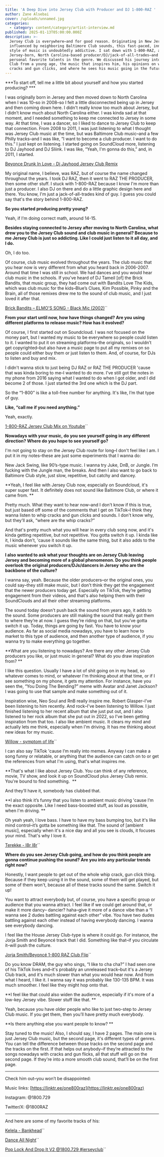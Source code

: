 ```yaml
---
title: 'A Deep Dive into Jersey Club with Producer and DJ 1-800-RAZ '
author: Zane Alsebai
cover: /uploads/unnamed.jpg
categories:
  - category: content/category/artist-interview.md
published: 2025-01-13T05:00:00.000Z
description: >-
  Jersey Club is everywhere—and for good reason. Originating in New Jersey and
  influenced by neighboring Baltimore Club sounds, this fast-paced, innovative
  style of music is undoubtedly addictive. I sat down with 1-800-RAZ, a
  Jersey-born, North Carolina-based producer/DJ/jack-of-all-trades–and one of my
  personal favorite talents in the genre. We discussed his journey into Jersey
  Club from a young age, the music that inspires him, his opinions on whip
  cracks and gun clicks, and where he sees his music going in the future.
---
```


***To start off, tell me a little bit about yourself and how you started producing? ***

I was originally born in Jersey and then moved down to North Carolina when I was 10–so in 2008–so I felt a little disconnected being up in Jersey and then coming down here. I didn't really know too much about Jersey, but I didn’t know much about North Carolina either. I was kinda sad at that moment, and I needed something to keep me connected to Jersey in some way. At that time, I was a dancer, so I liked to dance to Jersey Club to keep that connection. From 2008 to 2011, I was just listening to what I thought was Jersey Club music at the time, but was Baltimore Club music–and a few Philly tracks–and I was like, “I want to become a club producer. I want to do this.” I just kept on listening. I started going on SoundCloud more, listening to DJ Jayhood and DJ Sliink. I was like, “Yeah, I'm gonna do this,” and, in 2011, I started.

[Beyonce Drunk In Love - Dj Jayhood Jersey Club Remix](https://soundcloud.com/djjayhood973/beyonce-drunk-in-love-dj)

My original name, I believe, was RAZ, but of course the name changed throughout the years. I took DJ RAZ, then it went to RAZ THE PRODUCER, then some other stuff. I stuck with 1-800-RAZ because I know I'm more than just a producer. I also DJ on there and do a little graphic design here and there. You know, I'm just a jack-of-all-trades kind of guy. I guess you could say that's the story behind 1-800-RAZ.

**So you started producing pretty young?**

Yeah, if I’m doing correct math, around 14-15.

**Besides staying connected to Jersey after moving to North Carolina, what drew you to the Jersey Club sound and club music in general? Because to me Jersey Club is just so addicting. Like I could just listen to it all day, and I do.**

Oh, I do too.

Of course, club music evolved throughout the years. The club music that you hear now is very different from what you heard back in 2006-2007. Around that time I was still in school. We had dances and you would hear club music in the schools. If you’ve heard of DJ Tameil \[of] the Brick Bandits, that music group, they had come out with Bandits Love The Kids, which was club music for the kids–Blue’s Clues, Kim Possible, Pinky and the Brain, all of those remixes drew me to the sound of club music, and I just loved it after that. 

[Brick Bandits – ELMO'S SONG - Black Mic (2002)](https://soundcloud.com/brickbandits/e-l-m-os-s-o-n-g-black-mic-2002)``

**From your start until now, how have things changed? Are you using different platforms to release music? How has it evolved?**

Of course, I first started out on Soundcloud. I was not focused on the money part, but I wanted my music to be everywhere so people could listen to it. I wanted to put it on streaming platforms–the originals, so I wouldn’t get copyrighted–but also have a music page to put all my remixes on so people could either buy them or just listen to them. And, of course, for DJs to listen and buy and mix. 

I didn't wanna stick to just being DJ RAZ or RAZ THE PRODUCER 'cause that was kinda boring to me–I wanted to do more. I’ve still got the notes in my phone from 2016 saying what I wanted to do when I got older, and I did become 2 of those. I just started the 3rd one which is the DJ part.

So the “1-800” is like a toll-free number for anything. It's like, I’m that type of guy. 

**Like, “call me if you need anything.”**

Yeah, exactly. 

[1-800-RAZ Jersey Club Mix on Youtube](https://www.youtube.com/embed/ctwXEl-dfME?si=koSVReU8q_KjAzcY)``

**Nowadays with your music, do you see yourself going in any different direction? Where do you hope to see yourself go?**

I'm not going to stay on the Jersey Club route for long–I don't feel like I am. I put it in my notes–these are just some experiments that I wanna do: 

New Jack Swing, like 90’s-type music. I wanna try Juke, DnB, or Jungle. I’m fucking with the Jungle man, the breaks. And then I also want to go back to Baltimore Club style, just slow, repetitive, but catchy and dancey. 

**Yeah, I feel like with Jersey Club now, especially on Soundcloud, it's super super fast. It definitely does not sound like Baltimore Club, or where it came from. **

Pretty much. What they want to hear now–and I don't know if this is true, but just based off some of the comments that I get on TikTok–I think they wanna listen to whip cracks and gun clicks and sounds. I don't know why, but they’ll ask, “where are the whip cracks?” 

And that's pretty much what you will hear in every club song now, and it's kinda getting repetitive, but not repetitive. You gotta switch it up. I kinda like it, I kinda don’t, 'cause it sounds like the same thing, but it also adds to the music whenever you switch it up. 

**I also wanted to ask what your thoughts are on Jersey Club leaving Jersey and becoming more of a global phenomenon. Do you think people overlook the original producers/DJs/dancers in Jersey who are the backbone of the culture?**

I wanna say, yeah. Because the older producers–or the original ones, you could say–they still make music, but I don't think they get the engagement that the newer producers today get. Especially on TikTok, they’re getting engagement from their videos, and that's also helping them with their SoundClouds and all their other streaming platforms. 

The sound today doesn't push back the sound from years ago, it adds to the sound. Some producers are still making the sound that really got them to where they’re at now. I guess they’re riding on that, but you’ve gotta switch it up. Today, things are going by fast. You have to know your audience. As far as social media nowadays, you have to learn how to market to this type of audience, and then another type of audience, if you wanna try to make everything go together. 

**What are you listening to nowadays? Are there any other Jersey Club producers you like, or just music in general? What do you draw inspiration from? **

I like this question. Usually I have a lot of shit going on in my head, so whatever comes to mind, or whatever I'm thinking about at that time, or if I see something on my phone, it gets my attention. For instance, have you seen the, “You Doing The Bending?” meme with Avatar and Janet Jackson? I was going to use that sample and make something out of it.

Inspiration wise, Neo Soul and RnB really inspire me. Robert Glasper–I’ve been listening to him recently. And rock–I've been listening to Willow. I just finished listening to her recent album that she just put out, and I also listened to her rock album that she put out in 2022, so I've been getting inspiration from that too. I also like ambient music. It clears my mind and actually lets me think, especially when I'm driving. It has me thinking about new ideas for my music. 

[Willow - symptom of life](https://open.spotify.com/embed/track/70nmpLYSyZ58QTUzUiB1VA?utm_source=generator)``

I can also say TikTok 'cause I’m really into memes. Anyway I can make a song funny or relatable, or anything that the audience can catch on to or get the references from what I'm using, that's what inspires me. 

**That's what I like about Jersey Club. You can think of any reference, movie, TV show, and look it up on SoundCloud plus Jersey Club remix. You're bound to find something.  **

And they’ll have it, somebody has clubbed that. 

**I also think it’s funny that you listen to ambient music driving 'cause I’m the exact opposite. Like I need bass-boosted stuff, as loud as possible, when I'm driving. **

Oh yeah yeah, I love bass. I have to have my bass bumping too, but it's like mind control–it’s gotta be something like that. The sound of \[ambient music], especially when it's a nice day and all you see is clouds, it focuses your mind. That's why I love it.

[Terekke - l8r l8r](https://open.spotify.com/embed/track/77tLlkMyrgvMYb8T9kd7YL?utm_source=generator)``

**Where do you see Jersey Club going, and how do you think people are gonna continue pushing the sound? Are you into any particular trends right now?**

Honestly, I want people to get out of the whole whip crack, gun click thing. Because if they keep using it in the sound, some of them will get played, but some of them won't, because all of these tracks sound the same. Switch it up!

You want to attract everybody but, of course, you have a specific group or audience that you wanna attract. I feel like if we could get around that, or make it more dancy– dancier? haha–give it more of a dance vibe than a “I wanna see 2 dudes battling against each other” vibe. You have two dudes battling against each other instead of having everybody dancing. I wanna see everybody dancing. 

I feel like the House Jersey Club-type is where it could go. For instance, the Jorja Smith and Beyoncé track that I did. Something like that–if you circulate it–will push the culture. 

[Jorja Smith/Beyoncé 1-800 RAZ Club Flip](https://soundcloud.com/1800-729/little-things-exposing-americas-problems-jorja-x-beyonce-jersey-club-flip-1800729)``

Do you know DRAM, the guy who sings, “I like to cha cha?” I had seen one of his TikTok lives and–it's probably an unreleased track–but it's a Jersey Club track, and it's much slower than what you would hear now. And from what I heard, I like it. I wanna say it was probably like 130-135 BPM. It was much smoother. I feel like they might hop onto that. 

**I feel like that could also widen the audience, especially if it's more of a low-key Jersey vibe. Slower stuff like that. **

Yeah, because you have older people who like to just two-step to Jersey Club music. If you get them, then you’ll have pretty much everybody. 

**Is there anything else you want people to know? **

Stay tuned to the music! Also, I should say, I have 2 pages. The main one is just Jersey Club music, but the second page, it's different types of genres. You can tell the difference between those tracks on the second page and the tracks on the first. If that helps out anybody–if they’re attracted to the songs nowadays with cracks and gun flicks, all that stuff will go on the second page. If they're into a more smooth club sound, that’ll be on the first page. 

***

Check him out–you won’t be disappointed:

Music links: [https://linktr.ee/one800raz](https://linktr.ee/one800raz)

Instagram: @1800.729

Twitter/X: @1800RAZ

***

And here are some of my favorite tracks of his:

[Kelela - Bankhead](https://soundcloud.com/1800-729/kelela-bankhead-jersey-club-140-1800729)``

[Dance All Night](https://soundcloud.com/1800-729/dance-all-night-pisces-szn)``

[Pop Lock And Drop It V2 @1800.729 #jerseyclub](https://soundcloud.com/one-800-raz/pop-lock-and-drop-it-v2-1800729-jerseyclub)``
